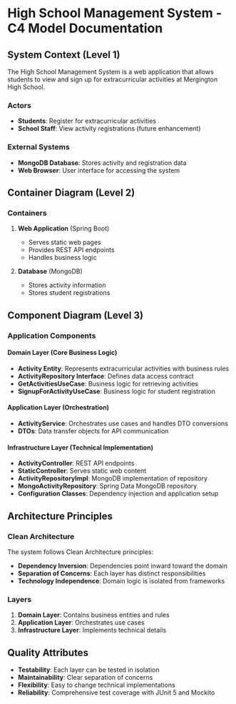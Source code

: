 # High School Management System - C4 Model Documentation

## System Context (Level 1)

The High School Management System is a web application that allows students to view and sign up for extracurricular activities at Mergington High School.

### Actors
- **Students**: Register for extracurricular activities
- **School Staff**: View activity registrations (future enhancement)

### External Systems
- **MongoDB Database**: Stores activity and registration data
- **Web Browser**: User interface for accessing the system

## Container Diagram (Level 2)

### Containers
1. **Web Application** (Spring Boot)
   - Serves static web pages
   - Provides REST API endpoints
   - Handles business logic

2. **Database** (MongoDB)
   - Stores activity information
   - Stores student registrations

## Component Diagram (Level 3)

### Application Components

#### Domain Layer (Core Business Logic)
- **Activity Entity**: Represents extracurricular activities with business rules
- **ActivityRepository Interface**: Defines data access contract
- **GetActivitiesUseCase**: Business logic for retrieving activities
- **SignupForActivityUseCase**: Business logic for student registration

#### Application Layer (Orchestration)
- **ActivityService**: Orchestrates use cases and handles DTO conversions
- **DTOs**: Data transfer objects for API communication

#### Infrastructure Layer (Technical Implementation)
- **ActivityController**: REST API endpoints
- **StaticController**: Serves static web content
- **ActivityRepositoryImpl**: MongoDB implementation of repository
- **MongoActivityRepository**: Spring Data MongoDB repository
- **Configuration Classes**: Dependency injection and application setup

## Architecture Principles

### Clean Architecture
The system follows Clean Architecture principles:
- **Dependency Inversion**: Dependencies point inward toward the domain
- **Separation of Concerns**: Each layer has distinct responsibilities
- **Technology Independence**: Domain logic is isolated from frameworks

### Layers
1. **Domain Layer**: Contains business entities and rules
2. **Application Layer**: Orchestrates use cases
3. **Infrastructure Layer**: Implements technical details

## Quality Attributes

- **Testability**: Each layer can be tested in isolation
- **Maintainability**: Clear separation of concerns
- **Flexibility**: Easy to change technical implementations
- **Reliability**: Comprehensive test coverage with JUnit 5 and Mockito